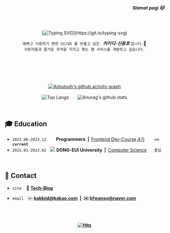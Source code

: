 <div align="right">
   <p><strong><i>Slamat pagi 😽</i></strong></p>
</div>
<br /> <br />
<div align="center">
   
   [![Typing SVG](https://readme-typing-svg.demolab.com?font=Reem+Kufi+Fun&weight=700&size=50&duration=2500&pause=1500&color=0477BF&center=true&vCenter=true&width=500&height=60&lines=Annyeong-haseyo!;KhakiD++imnida.)](https://git.io/typing-svg)

`예쁘고 사용하기 편한 UI/UX 를 만들고 싶은 `&nbsp;<b><i>카키디-신동호</i></b>&nbsp;`입니다.`👋<br/> 
`사용자들과 즐거운 추억을 지지고 볶는 웹 서비스를 개발하고 싶습니다.`
  
</div>

<br />

#

<br />



<div align="center">

[![Ashutosh's github activity graph](https://github-readme-activity-graph.vercel.app/graph?username=khakhid&theme=tokyo-night&radius=16&bg_color=f7f7f7&area=true&hide_title=true&hide_border=true&point=0477BF)](https://github.com/ashutosh00710/github-readme-activity-graph)
   <br /><br />
![Top Langs](https://github-readme-stats.vercel.app/api/top-langs/?username=khakhid&layout=compact&theme=swift)&nbsp;&nbsp;&nbsp;&nbsp;&nbsp;&nbsp; ![Anurag's github stats](https://github-readme-stats.vercel.app/api?username=khakhid&show_icons=true&theme=swift)

   

</div>

<br />

## 🎓 Education

<div align="left">
   
   - `2023.06-2023.12` &nbsp; <image src="https://avatars.githubusercontent.com/u/88082564?s=200&v=4" height="15px"> <b>Programmers &nbsp;|&nbsp; </b><a href="https://school.programmers.co.kr/learn/courses/16623/16623-4%EA%B8%B0-k-digital-training-%EB%B9%85%EB%8D%B0%EC%9D%B4%ED%84%B0-%ED%94%8C%EB%9E%AB%ED%8F%BC-%ED%94%84%EB%A1%A0%ED%8A%B8%EC%97%94%EB%93%9C-%EC%97%94%EC%A7%80%EB%8B%88%EC%96%B4%EB%A7%81">Frontend Dev-Course 4기</a>&nbsp;&nbsp;&nbsp;&nbsp;&nbsp;&nbsp;&nbsp;&nbsp;<b>`<= current`</b>
   -  `2015.03-2023.02` &nbsp; <image src="https://deu.ac.kr/Upload/www/favicon/2018/1213091943440.ico"> <b>DONG-EUI University &nbsp;|&nbsp; </b><a href="https://computer.deu.ac.kr/computer/index.do">Computer Science</a> &nbsp;&nbsp;&nbsp;&nbsp;&nbsp;`졸업`
</div>

<br />

## 👋 Contact
   
<div align="left">

   - `site` &nbsp;&nbsp; 📝 <b><a href="https://khakidiggin-log.vercel.app/" target="_blank">Tech-Blog</a></b>
   
   - `email` &nbsp; ✉️ <b>kakkiid@kakao.com<b> &nbsp;|&nbsp;  ✉️ <b>bfwanso@naver.com</b>
   
</div>

<br /><br />
   
<div align="center">
   
[![Hits](https://hits.seeyoufarm.com/api/count/incr/badge.svg?url=https%3A%2F%2Fgithub.com%2Fkhakhid%2Fkhakhid&count_bg=%23555555&title_bg=%23048ABF&icon=&icon_color=%23E7E7E7&title=hits&edge_flat=false)](https://hits.seeyoufarm.com)
</div>
